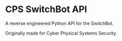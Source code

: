 # CPS SwitchBot API

A reverse engineered Python API for the SwitchBot. 

Originally made for Cyber Physical Systems Security.
